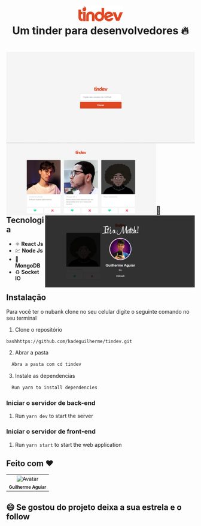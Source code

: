 <h1 align="center">
<br>
  <img src="https://github.com/kadeguilherme/tindev/blob/master/frontend/src/assets/logo.svg" alt="TinDev" width="120">
  <br>
  <b> Um tinder para desenvolvedores </b>🔥
</h1>

<h1 align="center">
  <img align="center" src="https://github.com/kadeguilherme/tindev/blob/master/frontend/src/assets/home-page.png" width = '1000'>
  <img align="left" src="https://github.com/kadeguilherme/tindev/blob/master/frontend/src/assets/home-page-2.png" width = '400'>
  <img  align="right" src="https://github.com/kadeguilherme/tindev/blob/master/frontend/src/assets/match.png" width = '400'>
</h1>

<br /><br /><br /><br /><br /><br /><br />

 ## 🚀 Tecnologia 
- ⚛️ **React Js** 
- 💹 **Node Js** 
- 📄 **MongoDB** 
- ♻️ **Socket IO** 


##  Instalação
  
  Para você ter o nubank clone no seu celular digite o seguinte comando no seu terminal
  
  1. Clone o repositório
  ```
  bashhttps://github.com/kadeguilherme/tindev.git
```
  2. Abrar a pasta
  ```bash
    Abra a pasta com cd tindev
```
  3. Instale as dependencias
  ```bash
    Run yarn to install dependencies
```

### Iniciar o servidor de back-end

1. Run `yarn dev` to start the server

### Iniciar o servidor de front-end

1. Run `yarn start` to start the web application

## Feito com ❤

  <table >
    <td align= 'center'>
      <a hrfe= '#'>
         <img src="https://avatars.githubusercontent.com/u/42500464?s=400&u=a049264c93bfb80260b09e275b9e83430e4218c2&v=4" width="100px;" alt="Avatar"/><br>
        <sub>
          <b>Guilherme Aguiar </b>
        </sub>
  </table>

## 😄 Se gostou do projeto deixa a sua estrela e o follow<br>
